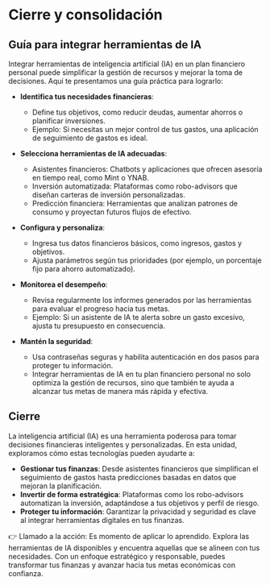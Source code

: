 # Cierre y consolidación

## Guía para integrar herramientas de IA
Integrar herramientas de inteligencia artificial (IA) en un plan financiero personal puede simplificar la gestión de recursos y mejorar la toma de decisiones. Aquí te presentamos una guía práctica para lograrlo:
- **Identifica tus necesidades financieras**: 
    - Define tus objetivos, como reducir deudas, aumentar ahorros o planificar inversiones.         
    - Ejemplo: Si necesitas un mejor control de tus gastos, una aplicación de seguimiento de gastos es ideal.

- **Selecciona herramientas de IA adecuadas**: 
    - Asistentes financieros: Chatbots y aplicaciones que ofrecen asesoría en tiempo real, como Mint o YNAB. 
    - Inversión automatizada: Plataformas como robo-advisors que diseñan carteras de inversión personalizadas. 
    - Predicción financiera: Herramientas que analizan patrones de consumo y proyectan futuros flujos de efectivo.

- **Configura y personaliza**: 
    - Ingresa tus datos financieros básicos, como ingresos, gastos y objetivos. 
    - Ajusta parámetros según tus prioridades (por ejemplo, un porcentaje fijo para ahorro automatizado).

- **Monitorea el desempeño**: 
    - Revisa regularmente los informes generados por las herramientas para evaluar el progreso hacia tus metas. 
    - Ejemplo: Si un asistente de IA te alerta sobre un gasto excesivo, ajusta tu presupuesto en consecuencia.

- **Mantén la seguridad**: 
    - Usa contraseñas seguras y habilita autenticación en dos pasos para proteger tu información. 
    - Integrar herramientas de IA en tu plan financiero personal no solo optimiza la gestión de recursos, sino que también te ayuda a alcanzar tus metas de manera más rápida y efectiva.


## Cierre
La inteligencia artificial (IA) es una herramienta poderosa para tomar decisiones financieras inteligentes y personalizadas. En esta unidad, exploramos cómo estas tecnologías pueden ayudarte a:

- **Gestionar tus finanzas**: Desde asistentes financieros que simplifican el seguimiento de gastos hasta predicciones basadas en datos que mejoran la planificación.
- **Invertir de forma estratégica**: Plataformas como los robo-advisors automatizan la inversión, adaptándose a tus objetivos y perfil de riesgo.
- **Proteger tu información**: Garantizar la privacidad y seguridad es clave al integrar herramientas digitales en tus finanzas.

👉 Llamado a la acción:
Es momento de aplicar lo aprendido. Explora las herramientas de IA disponibles y encuentra aquellas que se alineen con tus necesidades. Con un enfoque estratégico y responsable, puedes transformar tus finanzas y avanzar hacia tus metas económicas con confianza.
